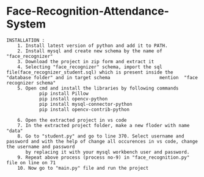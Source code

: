 # Face-Recognition-Attendance-System
    INSTALLATION :
        1. Install latest version of python and add it to PATH.
        2. Install mysql and create new schema by the name of "face_recognizer"
        3. Download the project in zip form and extract it
        4. Selecting "face_recognizer" schema, import the sql file(face_recognizer_student.sql) which is present inside the "database folder" and in target schema                  mention  "face recognizer schema"
        5. Open cmd and install the libraries by following commands
                pip install Pillow
                pip install opencv-python
                pip install mysql-connector-python
                pip install opencv-contrib-python
         
        6. Open the extracted project in vs code
        7. In the extracted project folder, make a new floder with name "data"
        8. Go to "student.py" and go to line 370. Select username and password and with the help of change all occurences in vs code, change the username and password  
           by replacing it with your mysql workbench user and password.
        9. Repeat above process (process no-9) in "face_recognition.py" file on line on 71
        10. Now go to "main.py" file and run the project
                
                
                
        

